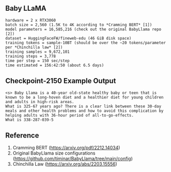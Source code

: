 ## Baby LLaMA
```
hardware = 2 x RTX3060
batch size = 2,560 (1.5K to 4K according to *Cramming BERT* [1])
model parameters = 16,585,216 (check out the original BabyLlama repo [2])
dataset = HuggingFaceFW/fineweb-edu (46 GiB disk space)
training tokens = sample-10BT (should be over the ~20 tokens/parameter per *Chinchilla law* [2])
training samples = 9,672,101
training steps = 3,778
time per step = 150 sec/step
time estimated = 156:42:50 (about 6.5 days)
```

## Checkpoint-2150 Example Output
```
<s> Baby Llama is a 40-year old-state healthy baby or teen that is known to be a long-hoven diet and a healthier diet for young children and adults in high-risk areas.
What is 325-67 years ago? There is a clear link between these 30-day meals and other health problems and how to avoid this complication by helping adults with 36-hour period of all-to-go-effects.
What is 338-287-039-5
```

## Reference
1. Cramming BERT (https://arxiv.org/pdf/2212.14034)
2. Original BabyLlama size configurations (https://github.com/timinar/BabyLlama/tree/main/config)
3. Chinchilla Law (https://arxiv.org/abs/2203.15556)
